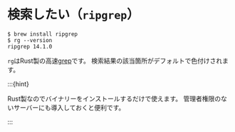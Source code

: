 # 検索したい（``ripgrep``）

```console
$ brew install ripgrep
$ rg --version
ripgrep 14.1.0
```

``rg``はRust製の高速[grep](./command-grep.md)です。
検索結果の該当箇所がデフォルトで色付けされます。

:::{hint}

Rust製なのでバイナリーをインストールするだけで使えます。
管理者権限のないサーバーにも導入しておくと便利です。

:::

